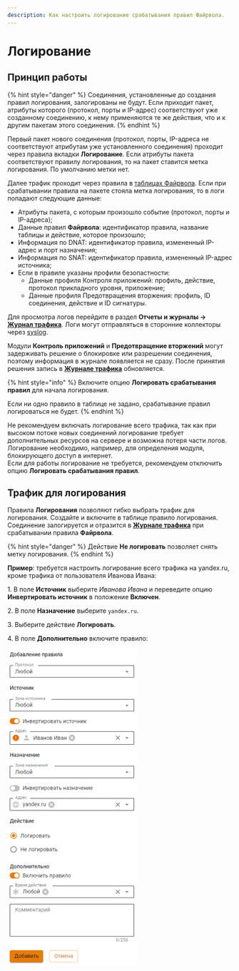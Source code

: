 ```yaml
---
description: Как настроить логирование срабатывания правил Файрвола.
---
```

# Логирование

## Принцип работы

{% hint style="danger" %}
Соединения, установленные до создания правил логирования, залогированы не будут. Если приходит пакет, атрибуты которого (протокол, порты и IP-адрес) соответствуют уже созданному соединению, к нему применяются те же действия, что и к другим пакетам этого соединения.
{% endhint %}

Первый пакет нового соединения (протокол, порты, IP-адреса не соответствуют атрибутам уже установленного соединения) проходит через правила вкладки **Логирование**. Если атрибуты пакета соответствуют правилу логирования, то на пакет ставится метка логирования. По умолчанию метки нет.

Далее трафик проходит через правила в [таблицах Файрвола](firewall-tables.md). Если при срабатывании правила на пакете стояла метка логирования, то в логи попадают следующие данные:

* Атрибуты пакета, с которым произошло событие (протокол, порты и IP-адреса);
* Данные правил **Файрвола**: идентификатор правила, название таблицы и действие, которое произошло;
* Информация по DNAT: идентификатор правила, измененный IP-адрес и порт назначения;
* Информация по SNAT: идентификатор правила, измененный IP-адрес источника;
* Если в правиле указаны профили безопастности:
  * Данные профиля Контроля приложений: профиль, действие, протокол прикладного уровня, приложение;
  * Данные профиля Предотвращения вторжения: профиль, ID соединения, действие и ID сигнатуры.

Для просмотра логов перейдите в раздел **Отчеты и журналы -> [Журнал трафика](/settings/reports/logs.md)**. Логи могут отправляться в сторонние коллекторы через [syslog](/settings/reports/syslog.md).

Модули **Контроль приложений** и **Предотвращение вторжений** могут задерживать решение о блокировке или разрешении соединения, поэтому информация в журнале появляется не сразу. После принятия решения запись в [**Журнале трафика**](/settings/reports/logs.md) обновляется.

{% hint style="info" %}
Включите опцию **Логировать срабатывания правил** для начала логирования.

Если ни одно правило в таблице не задано, срабатывание правил логироваться не будет.
{% endhint %}

Не рекомендуем включать логирование всего трафика, так как при высоком потоке новых соединений логирование требует дополнительных ресурсов на сервере и возможна потеря части логов. Логирование необходимо, например, для определения модуля, блокирующего доступ в интернет.\
Если для работы логирование не требуется, рекомендуем отключить опцию **Логировать срабатывания правил**.

## Трафик для логирования

Правила **Логирования** позволяют гибко выбрать трафик для логирования. Создайте и включите в таблице правило логирования. Соединение залогируется и отразится в [**Журнале трафика**](/settings/reports/logs.md) при срабатывании правила **Файрвола**.

{% hint style="danger" %}
Действие **Не логировать** позволяет снять метку логирования.
{% endhint %}

**Пример**: требуется настроить логирование всего трафика на yandex.ru, кроме трафика от пользователя Иванова Ивана:

1\. В поле **Источник** выберите _Иванова Ивана_ и переведите опцию **Инвертировать источник** в положение **Включен**.

2\. В поле **Назначение** выберите `yandex.ru`.

3\. Выберите действие **Логировать**.

4\. В поле **Дополнительно** включите правило:

![](/.gitbook/assets/firewall1.png)